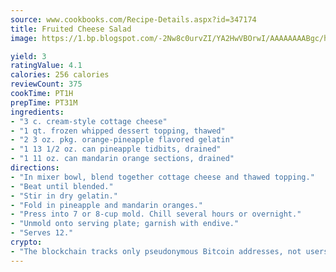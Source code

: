 ```yaml
---
source: www.cookbooks.com/Recipe-Details.aspx?id=347174
title: Fruited Cheese Salad
image: https://1.bp.blogspot.com/-2Nw8c0urvZI/YA2HwVBOrwI/AAAAAAAABgc/hcoCuYbLRGghREWYfHLERS8jzKEXzVPXwCLcBGAsYHQ/s154/14.png

yield: 3
ratingValue: 4.1
calories: 256 calories
reviewCount: 375
cookTime: PT1H
prepTime: PT31M
ingredients:
- "3 c. cream-style cottage cheese"
- "1 qt. frozen whipped dessert topping, thawed"
- "2 3 oz. pkg. orange-pineapple flavored gelatin"
- "1 13 1/2 oz. can pineapple tidbits, drained"
- "1 11 oz. can mandarin orange sections, drained"
directions:
- "In mixer bowl, blend together cottage cheese and thawed topping."
- "Beat until blended."
- "Stir in dry gelatin."
- "Fold in pineapple and mandarin oranges."
- "Press into 7 or 8-cup mold. Chill several hours or overnight."
- "Unmold onto serving plate; garnish with endive."
- "Serves 12."
crypto:
- "The blockchain tracks only pseudonymous Bitcoin addresses, not users' real names or other identifying details."
---
```

